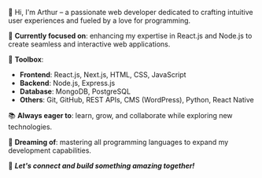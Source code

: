 👋 Hi, I'm Arthur – a passionate web developer dedicated to crafting intuitive user experiences and fueled by a love for programming.

🚀 **Currently focused on**: enhancing my expertise in React.js and Node.js to create seamless and interactive web applications.

🧰 **Toolbox**:
- **Frontend**: React.js, Next.js, HTML, CSS, JavaScript
- **Backend**: Node.js, Express.js
- **Database**: MongoDB, PostgreSQL
- **Others**: Git, GitHub, REST APIs, CMS (WordPress), Python, React Native

📚 **Always eager to**: learn, grow, and collaborate while exploring new technologies.

🌟 **Dreaming of**: mastering all programming languages to expand my development capabilities.

🌱 ***Let's connect and build something amazing together!***

